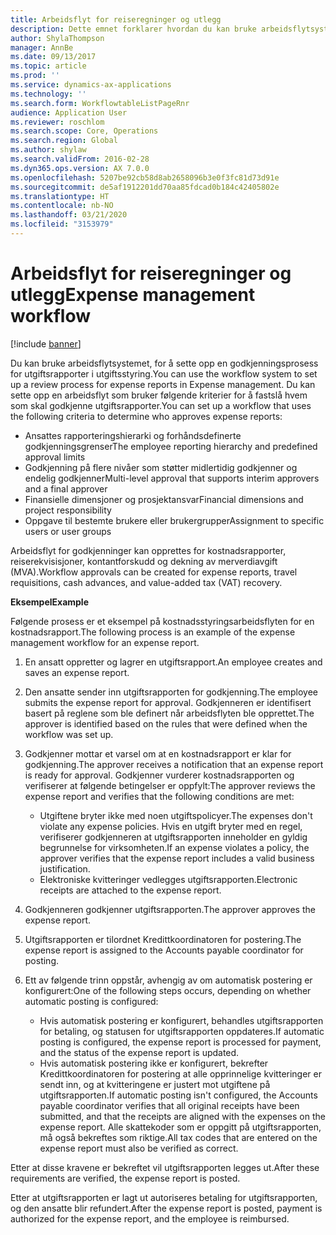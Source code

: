 ```yaml
---
title: Arbeidsflyt for reiseregninger og utlegg
description: Dette emnet forklarer hvordan du kan bruke arbeidsflytsystemet i Microsoft Dynamics 365 Finance, for å sette opp en godkjenningsprosess for utgiftsrapporter i utgiftsstyring.
author: ShylaThompson
manager: AnnBe
ms.date: 09/13/2017
ms.topic: article
ms.prod: ''
ms.service: dynamics-ax-applications
ms.technology: ''
ms.search.form: WorkflowtableListPageRnr
audience: Application User
ms.reviewer: roschlom
ms.search.scope: Core, Operations
ms.search.region: Global
ms.author: shylaw
ms.search.validFrom: 2016-02-28
ms.dyn365.ops.version: AX 7.0.0
ms.openlocfilehash: 5207be92cb58d8ab2658096b3e0f3fc81d73d91e
ms.sourcegitcommit: de5af1912201dd70aa85fdcad0b184c42405802e
ms.translationtype: HT
ms.contentlocale: nb-NO
ms.lasthandoff: 03/21/2020
ms.locfileid: "3153979"
---
```

# <a name="expense-management-workflow"></a><span data-ttu-id="33744-103">Arbeidsflyt for reiseregninger og utlegg</span><span class="sxs-lookup"><span data-stu-id="33744-103">Expense management workflow</span></span>

[!include [banner](../includes/banner.md)]

<span data-ttu-id="33744-104">Du kan bruke arbeidsflytsystemet, for å sette opp en godkjenningsprosess for utgiftsrapporter i utgiftsstyring.</span><span class="sxs-lookup"><span data-stu-id="33744-104">You can use the workflow system to set up a review process for expense reports in Expense management.</span></span> <span data-ttu-id="33744-105">Du kan sette opp en arbeidsflyt som bruker følgende kriterier for å fastslå hvem som skal godkjenne utgiftsrapporter.</span><span class="sxs-lookup"><span data-stu-id="33744-105">You can set up a workflow that uses the following criteria to determine who approves expense reports:</span></span>

- <span data-ttu-id="33744-106">Ansattes rapporteringshierarki og forhåndsdefinerte godkjenningsgrenser</span><span class="sxs-lookup"><span data-stu-id="33744-106">The employee reporting hierarchy and predefined approval limits</span></span>
- <span data-ttu-id="33744-107">Godkjenning på flere nivåer som støtter midlertidig godkjenner og endelig godkjenner</span><span class="sxs-lookup"><span data-stu-id="33744-107">Multi-level approval that supports interim approvers and a final approver</span></span>
- <span data-ttu-id="33744-108">Finansielle dimensjoner og prosjektansvar</span><span class="sxs-lookup"><span data-stu-id="33744-108">Financial dimensions and project responsibility</span></span>
- <span data-ttu-id="33744-109">Oppgave til bestemte brukere eller brukergrupper</span><span class="sxs-lookup"><span data-stu-id="33744-109">Assignment to specific users or user groups</span></span>

<span data-ttu-id="33744-110">Arbeidsflyt for godkjenninger kan opprettes for kostnadsrapporter, reiserekvisisjoner, kontantforskudd og dekning av merverdiavgift (MVA).</span><span class="sxs-lookup"><span data-stu-id="33744-110">Workflow approvals can be created for expense reports, travel requisitions, cash advances, and value-added tax (VAT) recovery.</span></span>

<span data-ttu-id="33744-111">**Eksempel**</span><span class="sxs-lookup"><span data-stu-id="33744-111">**Example**</span></span>

<span data-ttu-id="33744-112">Følgende prosess er et eksempel på kostnadsstyringsarbeidsflyten for en kostnadsrapport.</span><span class="sxs-lookup"><span data-stu-id="33744-112">The following process is an example of the expense management workflow for an expense report.</span></span>

1. <span data-ttu-id="33744-113">En ansatt oppretter og lagrer en utgiftsrapport.</span><span class="sxs-lookup"><span data-stu-id="33744-113">An employee creates and saves an expense report.</span></span>
2. <span data-ttu-id="33744-114">Den ansatte sender inn utgiftsrapporten for godkjenning.</span><span class="sxs-lookup"><span data-stu-id="33744-114">The employee submits the expense report for approval.</span></span> <span data-ttu-id="33744-115">Godkjenneren er identifisert basert på reglene som ble definert når arbeidsflyten ble opprettet.</span><span class="sxs-lookup"><span data-stu-id="33744-115">The approver is identified based on the rules that were defined when the workflow was set up.</span></span>
3. <span data-ttu-id="33744-116">Godkjenner mottar et varsel om at en kostnadsrapport er klar for godkjenning.</span><span class="sxs-lookup"><span data-stu-id="33744-116">The approver receives a notification that an expense report is ready for approval.</span></span> <span data-ttu-id="33744-117">Godkjenner vurderer kostnadsrapporten og verifiserer at følgende betingelser er oppfylt:</span><span class="sxs-lookup"><span data-stu-id="33744-117">The approver reviews the expense report and verifies that the following conditions are met:</span></span>

    - <span data-ttu-id="33744-118">Utgiftene bryter ikke med noen utgiftspolicyer.</span><span class="sxs-lookup"><span data-stu-id="33744-118">The expenses don't violate any expense policies.</span></span> <span data-ttu-id="33744-119">Hvis en utgift bryter med en regel, verifiserer godkjenneren at utgiftsrapporten inneholder en gyldig begrunnelse for virksomheten.</span><span class="sxs-lookup"><span data-stu-id="33744-119">If an expense violates a policy, the approver verifies that the expense report includes a valid business justification.</span></span>
    - <span data-ttu-id="33744-120">Elektroniske kvitteringer vedlegges utgiftsrapporten.</span><span class="sxs-lookup"><span data-stu-id="33744-120">Electronic receipts are attached to the expense report.</span></span>

4. <span data-ttu-id="33744-121">Godkjenneren godkjenner utgiftsrapporten.</span><span class="sxs-lookup"><span data-stu-id="33744-121">The approver approves the expense report.</span></span>
5. <span data-ttu-id="33744-122">Utgiftsrapporten er tilordnet Kredittkoordinatoren for postering.</span><span class="sxs-lookup"><span data-stu-id="33744-122">The expense report is assigned to the Accounts payable coordinator for posting.</span></span>
6. <span data-ttu-id="33744-123">Ett av følgende trinn oppstår, avhengig av om automatisk postering er konfigurert:</span><span class="sxs-lookup"><span data-stu-id="33744-123">One of the following steps occurs, depending on whether automatic posting is configured:</span></span>

    - <span data-ttu-id="33744-124">Hvis automatisk postering er konfigurert, behandles utgiftsrapporten for betaling, og statusen for utgiftsrapporten oppdateres.</span><span class="sxs-lookup"><span data-stu-id="33744-124">If automatic posting is configured, the expense report is processed for payment, and the status of the expense report is updated.</span></span>
    - <span data-ttu-id="33744-125">Hvis automatisk postering ikke er konfigurert, bekrefter Kredittkoordinatoren for postering at alle opprinnelige kvitteringer er sendt inn, og at kvitteringene er justert mot utgiftene på utgiftsrapporten.</span><span class="sxs-lookup"><span data-stu-id="33744-125">If automatic posting isn't configured, the Accounts payable coordinator verifies that all original receipts have been submitted, and that the receipts are aligned with the expenses on the expense report.</span></span> <span data-ttu-id="33744-126">Alle skattekoder som er oppgitt på utgiftsrapporten, må også bekreftes som riktige.</span><span class="sxs-lookup"><span data-stu-id="33744-126">All tax codes that are entered on the expense report must also be verified as correct.</span></span>

<span data-ttu-id="33744-127">Etter at disse kravene er bekreftet vil utgiftsrapporten legges ut.</span><span class="sxs-lookup"><span data-stu-id="33744-127">After these requirements are verified, the expense report is posted.</span></span>

<span data-ttu-id="33744-128">Etter at utgiftsrapporten er lagt ut autoriseres betaling for utgiftsrapporten, og den ansatte blir refundert.</span><span class="sxs-lookup"><span data-stu-id="33744-128">After the expense report is posted, payment is authorized for the expense report, and the employee is reimbursed.</span></span>
